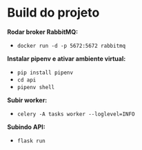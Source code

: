 # Build do projeto

**Rodar broker RabbitMQ:**
 - `docker run -d -p 5672:5672 rabbitmq`

**Instalar pipenv e ativar ambiente virtual:**
 - `pip install pipenv`
 - `cd api`
 - `pipenv shell`

**Subir worker:**
 - `celery -A tasks worker --loglevel=INFO`

**Subindo API:**
 - `flask run`
